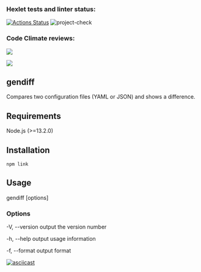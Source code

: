 ### Hexlet tests and linter status:

[![Actions Status](https://github.com/stzlataa/frontend-project-46/actions/workflows/hexlet-check.yml/badge.svg)](https://github.com/stzlataa/frontend-project-46/actions)
![project-check](https://github.com/github/docs/actions/workflows/project-check.yml/badge.svg)

### Code Climate reviews:

<a href="https://codeclimate.com/github/stzlataa/frontend-project-46/maintainability"><img src="https://api.codeclimate.com/v1/badges/db8146c81b8033a8a6f0/maintainability" /></a>

<a href="https://codeclimate.com/github/stzlataa/frontend-project-46/test_coverage"><img src="https://api.codeclimate.com/v1/badges/db8146c81b8033a8a6f0/test_coverage" /></a>

## gendiff

Compares two configuration files (YAML or JSON) and shows a difference.

## Requirements

Node.js (>=13.2.0)

## Installation

```
npm link
```

## Usage

gendiff [options] <filepath1> <filepath2>

### Options

-V, --version        output the version number

-h, --help           output usage information

-f, --format <type>  output format

[![asciicast](https://asciinema.org/a/uHN7vzpGMGmSjYBjJumZlYb8O.svg)](https://asciinema.org/a/uHN7vzpGMGmSjYBjJumZlYb8O)
